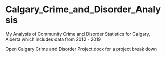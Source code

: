 # Calgary_Crime_and_Disorder_Analysis
My Analysis of Community Crime and Disorder Statistics for Calgary, Alberta which includes data from 2012 - 2019

Open Calgary Crime and Disorder Project.docx for a project break down
